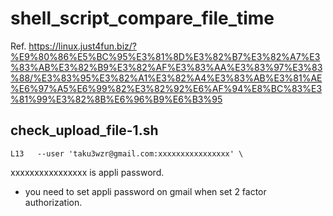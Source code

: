 # shell_script_compare_file_time
Ref. https://linux.just4fun.biz/?%E9%80%86%E5%BC%95%E3%81%8D%E3%82%B7%E3%82%A7%E3%83%AB%E3%82%B9%E3%82%AF%E3%83%AA%E3%83%97%E3%83%88/%E3%83%95%E3%82%A1%E3%82%A4%E3%83%AB%E3%81%AE%E6%97%A5%E6%99%82%E3%82%92%E6%AF%94%E8%BC%83%E3%81%99%E3%82%8B%E6%96%B9%E6%B3%95

## check_upload_file-1.sh
```
L13   --user 'taku3wzr@gmail.com:xxxxxxxxxxxxxxxx' \
```
xxxxxxxxxxxxxxxx is appli password.
- you need to set appli password on gmail when set 2 factor authorization.
